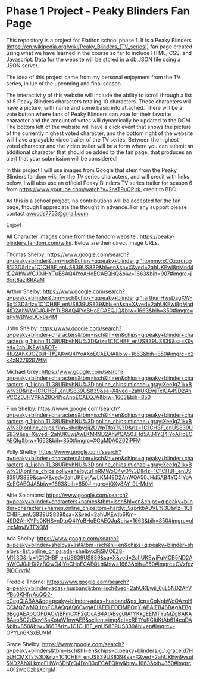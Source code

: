# Phase 1 Project - Peaky Blinders Fan Page
This repository is a project for Flatiron school phase 1. It is a Peaky Blinders (https://en.wikipedia.org/wiki/Peaky_Blinders_(TV_series)) fan page created using what we have learned in the course so far to include HTML, CSS, and Javascript. Data for the website will be stored in a db.JSON file using a JSON server.

The idea of this project came from my personal enjoyment from the TV series, in lue of the upcoming and final season.

The interactivity of this website will include the ability to scroll through a list of 5 Peaky Blinders characters totaling 10 characters. These characters will have a picture, with name and some basic info attached. There will be a vote button where fans of Peaky Blinders can vote for their favorite character and the amount of votes will dynamically be updated to the DOM. The bottom left of the website will have a click event that shows the picture of the currently highest voted character, and the bottom right of the website will have a playable video trailer of the TV series. Between the highest voted character and the video trailer will be a form where you can submit an additional character that should be added to the fan page, that produces an alert that your submission will be considered!

In this project I will use images from Google that stem from the Peaky Blinders fandom wiki for the TV series characters, and will credit with links below. I will also use an official Peaky Blinders TV series trailer for season 6 from https://www.youtube.com/watch?v=2nsT9uQPIrk, credit to BBC.

As this is a school project, no contributions will be accepted for the fan page, though I appreciate the thought in advance. For any support please contact awoods7753@gmail.com.

Enjoy!


All Character images come from the fandom website : https://peaky-blinders.fandom.com/wiki/. Below are their direct image URLs.

Thomas Shelby: https://www.google.com/search?q=peaky+blinder&tbm=isch&chips=q:peaky+blinder,g_1:tommy:xCOzxrcrqo8%3D&rlz=1C1CHBF_enUS839US839&hl=en&sa=X&ved=2ahUKEwi8pMnd4tD2AhWWCJ0JHYTuB8AQ4lYoAHoECAEQHQ&biw=1663&bih=907#imgrc=j6ort8azI8RAaM

Arthur Shelby: https://www.google.com/search?q=peaky+blinder&tbm=isch&chips=q:peaky+blinder,g_1:arthur:HwsDagXW-6g%3D&rlz=1C1CHBF_enUS839US839&hl=en&sa=X&ved=2ahUKEwi8pMnd4tD2AhWWCJ0JHYTuB8AQ4lYoBHoECAEQJQ&biw=1663&bih=850#imgrc=qPvWBWoDCx8e4M

John Shelby: https://www.google.com/search?q=peaky+blinder+characters&tbm=isch&hl=en&chips=q:peaky+blinder+characters,g_1:john:TL38URbvhNU%3D&rlz=1C1CHBF_enUS839US839&sa=X&ved=2ahUKEwjA5OT-4tD2AhXJCZ0JHTfSAKwQ4lYoAXoECAEQIA&biw=1663&bih=850#imgrc=c2kKzN2782BWfM

Michael Grey: https://www.google.com/search?q=peaky+blinder+characters&tbm=isch&hl=en&chips=q:peaky+blinder+characters,g_1:john:TL38URbvhNU%3D,online_chips:michael+gray:Xee1gZ1kxBw%3D&rlz=1C1CHBF_enUS839US839&sa=X&ved=2ahUKEwjTxIGA49D2AhVCCZ0JHVPRA28Q4lYoAnoECAEQJA&biw=1663&bih=850

Finn Shelby: https://www.google.com/search?q=peaky+blinder+characters&tbm=isch&hl=en&chips=q:peaky+blinder+characters,g_1:john:TL38URbvhNU%3D,online_chips:michael+gray:Xee1gZ1kxBw%3D,online_chips:finn+shelby:lij2UWpTfbY%3D&rlz=1C1CHBF_enUS839US839&sa=X&ved=2ahUKEwjAwLKM49D2AhWQA50JHd5AB4YQ4lYoAHoECAEQIg&biw=1663&bih=850#imgrc=XGgMDA0Z02iPFM

Polly Shelby: https://www.google.com/search?q=peaky+blinder+characters&tbm=isch&hl=en&chips=q:peaky+blinder+characters,g_1:john:TL38URbvhNU%3D,online_chips:michael+gray:Xee1gZ1kxBw%3D,online_chips:polly+shelby:uFnRMWoO4w0%3D&rlz=1C1CHBF_enUS839US839&sa=X&ved=2ahUKEwjAwLKM49D2AhWQA50JHd5AB4YQ4lYoAXoECAEQJA&biw=1663&bih=850#imgrc=jQXy8AY_9L-MdM

Alfie Solomons: https://www.google.com/search?q=peaky+blinder+characters+names&tbm=isch&hl=en&chips=q:peaky+blinder+characters+names,online_chips:tom+hardy:_9zprkbADVE%3D&rlz=1C1CHBF_enUS839US839&sa=X&ved=2ahUKEwjb6Km-49D2AhXYPs0KHSvnDtoQ4lYoBHoECAEQJg&biw=1663&bih=850#imgrc=oIlqcMmJVTFXQM

Ada Shelby: https://www.google.com/search?q=peaky+blinder+shelbys+list&tbm=isch&hl=en&chips=q:peaky+blinder+shelbys+list,online_chips:ada+shelby:cFjSMC6Z8-M%3D&rlz=1C1CHBF_enUS839US839&sa=X&ved=2ahUKEwiFqMCB5ND2AhWfCJ0JHX2zBQwQ4lYoCHoECAEQLg&biw=1663&bih=850#imgrc=OVzfezBjOOrvrM

Freddie Thorne: https://www.google.com/search?q=peaky+blinder+adas+husband&tbm=isch&ved=2ahUKEwii_6uL5ND2AhVYBc0KHfrrAcQQ2-cCegQIABAA&oq=peaky+blinder+adas+husband&gs_lcp=CgNpbWcQAzoHCCMQ7wMQJzoFCAAQgAQ6CwgAEIAEELEDEIMBOgYIABAIEB46BAgAEBg6BggAEAoQGFDACVjBFmCXF2gCcAB4AIABsgGIAfYKkgEEMTYuMZgBAKABAaoBC2d3cy13aXotaW1nwAEB&sclient=img&ei=cRE1YuKCItiKtAb614egDA&bih=850&biw=1663&rlz=1C1CHBF_enUS839US839&hl=en#imgrc=-OPYLn6KSxEUVM

Grace Shelby: https://www.google.com/search?q=peaky+blinders&tbm=isch&hl=en&chips=q:peaky+blinders,g_1:grace:d7HbLHCMXTs%3D&rlz=1C1CHBF_enUS839US839&sa=X&ved=2ahUKEwi9vsut5ND2AhXLkmoFHWgSDNYQ4lYoB3oECAEQKw&biw=1663&bih=850#imgrc=O12McCzbsXcrgM
